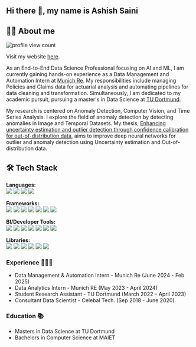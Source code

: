 ## Hi there 👋, my name is Ashish Saini



## 🙋‍♂️ About me

![profile view count](https://komarev.com/ghpvc/?username=ashishsaini01)

Visit my website [here](https://ashishsaini01.github.io/profile-cv/bio).

As an End-to-End Data Science Professional focusing on AI and ML, I am currently gaining hands-on experience as a Data Management and Automation Intern at [Munich Re](https://www.munichre.com/de.html). My responsibilities include managing Policies and Claims data for actuarial analysis and automating pipelines for data cleaning and transformation. Simultaneously, I am dedicated to my academic pursuit, pursuing a master's in Data Science at [TU Dortmund](https://www.tu-dortmund.de/).

My research is centered on Anomaly Detection, Computer Vision, and Time Series Analysis. I explore the field of anomaly detection by detecting anomalies in Image and Temporal Datasets. My thesis, [Enhancing uncertainty estimation and outlier detection through confidence calibration for out-of-distribution data](https://github.com/ashishsaini01/master-thesis), aims to improve deep neural networks for outlier and anomaly detection using Uncertainty estimation and Out-of-distribution data.

## 🛠️ Tech Stack

**Languages:**  
<img src="https://img.shields.io/badge/Python-3776AB?style=flat&logo=python&logoColor=white"/> 
<img src="https://img.shields.io/badge/R-276DC3?style=flat&logo=r&logoColor=white"/>
<img src="https://img.shields.io/badge/SQL-4479A1?style=flat&logo=mysql&logoColor=white"/>
<img src="https://img.shields.io/badge/C-A8B9CC?style=flat&logo=c&logoColor=black"/> 

**Frameworks:**  
<img src="https://img.shields.io/badge/PyTorch-EE4C2C?style=flat&logo=pytorch&logoColor=white"/> 
<img src="https://img.shields.io/badge/TensorFlow-FF6F00?style=flat&logo=tensorflow&logoColor=white"/> 
<img src="https://img.shields.io/badge/MLflow-0194E2?style=flat&logo=mlflow&logoColor=white"/> 
<img src="https://img.shields.io/badge/LLMs-5A5A5A?style=flat&logo=openai&logoColor=white"/>
<img src="https://img.shields.io/badge/Flask-000000?style=flat&logo=flask&logoColor=white"/>
<img src="https://img.shields.io/badge/LangChain-2E6F40?style=flat&logo=chainlink&logoColor=white"/> 
<img src="https://img.shields.io/badge/FastAPI-009688?style=flat&logo=fastapi&logoColor=white"/>

**BI/Developer Tools:**  
<img src="https://img.shields.io/badge/Git-F05032?style=flat&logo=git&logoColor=white"/>
<img src="https://img.shields.io/badge/GitHub-181717?style=flat&logo=github&logoColor=white"/>
<img src="https://img.shields.io/badge/VS_Code-007ACC?style=flat&logo=visual-studio-code&logoColor=white"/>
<img src="https://img.shields.io/badge/PowerBI-F2C811?style=flat&logo=powerbi&logoColor=black"/>
<img src="https://img.shields.io/badge/Airflow-017CEE?style=flat&logo=apacheairflow&logoColor=white"/> 
<img src="https://img.shields.io/badge/Dataiku-2AB1AC?style=flat&logo=dataiku&logoColor=white"/> 
<img src="https://img.shields.io/badge/Docker-2496ED?style=flat&logo=docker&logoColor=white"/>

**Libraries:**  
<img src="https://img.shields.io/badge/Hugging_Face-FFD21F?style=flat&logo=hugging-face&logoColor=black"/>
<img src="https://img.shields.io/badge/pandas-150458?style=flat&logo=pandas&logoColor=white"/>
<img src="https://img.shields.io/badge/NumPy-013243?style=flat&logo=numpy&logoColor=white"/>
<img src="https://img.shields.io/badge/Matplotlib-11557C?style=flat"/>
<img src="https://img.shields.io/badge/Scikit--Learn-F7931E?style=flat&logo=scikitlearn&logoColor=white"/> 
<img src="https://img.shields.io/badge/NLTK-154E77?style=flat&logo=python&logoColor=white"/> 

### Experience 👨🏻‍💻

- Data Management & Automation Intern - Munich Re (June 2024 - Feb 2025)
- Data Analytics Intern - Munich RE (May 2023 - April 2024)
- Student Research Assistant - TU Dortmund (March 2022 – April 2023)
- Consultant Data Scientist - Celebal Tech. (Sep 2018 - June 2020)

### Education 📚

- Masters in Data Science at TU Dortmund 
- Bachelors in Computer Science at MAIET 




<!--
**ashishsaini01/ashishsaini01** is a ✨ _special_ ✨ repository because its `README.md` (this file) appears on your GitHub profile.

Here are some ideas to get you started:

- 🔭 I’m currently working on ...
- 🌱 I’m currently learning ...
- 👯 I’m looking to collaborate on ...
- 🤔 I’m looking for help with ...
- 💬 Ask me about ...
- 📫 How to reach me: ...
- 😄 Pronouns: ...
- ⚡ Fun fact: ...
-->
